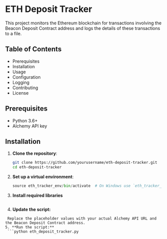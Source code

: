 # ETH Deposit Tracker

This project monitors the Ethereum blockchain for transactions involving the Beacon Deposit Contract address and logs the details of these transactions to a file.

## Table of Contents

- Prerequisites
- Installation
- Usage
- Configuration
- Logging
- Contributing
- License

## Prerequisites

- Python 3.6+
- Alchemy API key

## Installation

1. **Clone the repository**:
   ```bash
   git clone https://github.com/yourusername/eth-deposit-tracker.git
   cd eth-deposit-tracker
2. **Set up a virtual environment**:
   ```python -m venv eth_tracker_env
   source eth_tracker_env/bin/activate  # On Windows use `eth_tracker_env\Scripts\activate
3. **Install required libraries**
   ```pip install web3
4. **Update the script:**
  ``` Open the eth_deposit_tracker.py file in a text editor.
   Replace the placeholder values with your actual Alchemy API URL and the Beacon Deposit Contract address.
5. **Run the script:**
   ```python eth_deposit_tracker.py


